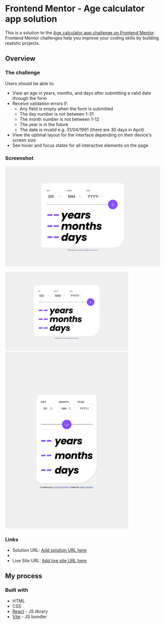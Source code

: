 # Frontend Mentor - Age calculator app solution

This is a solution to the [Age calculator app challenge on Frontend Mentor](https://www.frontendmentor.io/challenges/age-calculator-app-dF9DFFpj-Q). Frontend Mentor challenges help you improve your coding skills by building realistic projects. 

## Overview

### The challenge

Users should be able to:

- View an age in years, months, and days after submitting a valid date through the form
- Receive validation errors if:
  - Any field is empty when the form is submitted
  - The day number is not between 1-31
  - The month number is not between 1-12
  - The year is in the future
  - The date is invalid e.g. 31/04/1991 (there are 30 days in April)
- View the optimal layout for the interface depending on their device's screen size
- See hover and focus states for all interactive elements on the page

### Screenshot
![desktop](src/assets/screenshots/desktop-view.png )

<img src="src/assets/screenshots/desktop-view.png" width="400px" alt="desktop-img">

<img src="src/assets/screenshots/mobile-view.png" width="400px" alt="mobile-img">

### Links

- Solution URL: [Add solution URL here](https://your-solution-url.com)
- 
- Live Site URL: [Add live site URL here](https://your-live-site-url.com)

## My process

### Built with

- HTML
- CSS
- [React](https://reactjs.org/) - JS library
- [Vite](https://vitejs.dev/) - JS bundler
